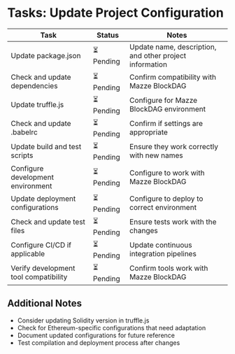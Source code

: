 # Tasks: Update Project Configuration

| Task | Status | Notes |
|--------|--------|-------|
| Update package.json | ⏳ Pending | Update name, description, and other project information |
| Check and update dependencies | ⏳ Pending | Confirm compatibility with Mazze BlockDAG |
| Update truffle.js | ⏳ Pending | Configure for Mazze BlockDAG environment |
| Check and update .babelrc | ⏳ Pending | Confirm if settings are appropriate |
| Update build and test scripts | ⏳ Pending | Ensure they work correctly with new names |
| Configure development environment | ⏳ Pending | Configure to work with Mazze BlockDAG |
| Update deployment configurations | ⏳ Pending | Configure to deploy to correct environment |
| Check and update test files | ⏳ Pending | Ensure tests work with the changes |
| Configure CI/CD if applicable | ⏳ Pending | Update continuous integration pipelines |
| Verify development tool compatibility | ⏳ Pending | Confirm tools work with Mazze BlockDAG |

## Additional Notes
- Consider updating Solidity version in truffle.js
- Check for Ethereum-specific configurations that need adaptation
- Document updated configurations for future reference
- Test compilation and deployment process after changes 